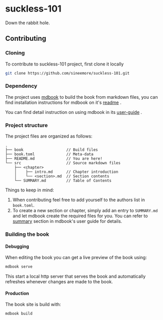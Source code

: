 suckless-101
============

Down the rabbit hole.

## Contributing

### Cloning

To contribute to suckless-101 project, first clone it locally

```sh
git clone https://github.com/sineemore/suckless-101.git
```

### Dependency

The project uses
[mdbook](https://github.com/rust-lang/mdBook)
to build the book from markdown files, you
can find installation instructions for mdbook on it's
[readme](https://github.com/rust-lang/mdBook#installation)
.

You can find detail instruction on using mdbook in its
[user-guide](https://rust-lang.github.io/mdBook/)
.

### Project structure

The project files are organized as follows:

```
.
├── book                   // Build files
├── book.toml              // Meta-data
├── README.md              // You are here!
└── src                    // Source markdown files
    ├── <chapter>
    │    ├── intro.md      // Chapter introduction
    │    └── <section>.md  // Section contents
    └── SUMMARY.md         // Table of Contents
```

Things to keep in mind:

1. When contributing feel free to add yourself to the authors list in `book.toml`.
2. To create a new section or chapter, simply add an entry to `SUMMARY.md` and let mdbook create the required files for you.
You can refer to
[summary](https://rust-lang.github.io/mdBook/format/summary.html)
section in mdbook's user guide for details.

### Building the book

#### Debugging

When editing the book you can get a live preview of the book using:

```sh
mdbook serve
```

This start a local http server that serves the book and automatically refreshes whenever changes are made to the book.

#### Production

The book site is build with:

```sh
mdbook build
```

